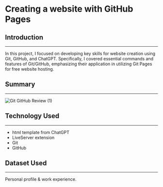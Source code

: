 # Creating a website with GitHub Pages

## Introduction
----------------
In this project, I focused on developing key skills for website creation using Git, GitHub, and ChatGPT. Specifically, I covered essential commands and features of Git/GitHub, emphasizing their application in utilizing Git Pages for free website hosting.

## Summary
----------------

![Git   GitHub Review (1)](https://github.com/kimkukhwa/mywebsite/assets/64974464/0f51edb0-04df-4d6e-bee1-ecf8fdb01748)


## Technology Used
------------------
- html template from ChatGPT
- LiveServer extension
- Git
- GitHub
  

## Dataset Used
-----------------
Personal profile & work experience.


